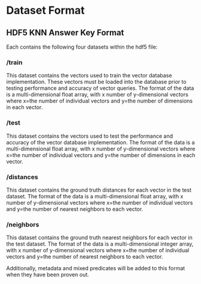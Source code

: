 # Dataset Format

## HDF5 KNN Answer Key Format

Each contains the following four datasets within the hdf5 file:

### /train

This dataset contains the vectors used to train the vector database implementation. These vectors
must be loaded into the database prior to testing performance and accuracy of vector queries. The
format of the data is a multi-dimensional float array, with x number of y-dimensional vectors where
x=the number of individual vectors and y=the number of dimensions in each vector.

### /test

This dataset contains the vectors used to test the performance and accuracy of the vector database
implementation. The format of the data is a multi-dimensional float array, with x number of
y-dimensional vectors where x=the number of individual vectors and y=the number of dimensions in
each vector.

### /distances

This dataset contains the ground truth distances for each vector in the test dataset. The format of
the data is a multi-dimensional float array, with x number of y-dimensional vectors where x=the
number of individual vectors and y=the number of nearest neighbors to each vector.

### /neighbors

This dataset contains the ground truth nearest neighbors for each vector in the test dataset. The
format of the data is a multi-dimensional integer array, with x number of y-dimensional vectors
where x=the number of individual vectors and y=the number of nearest neighbors to each vector.

Additionally, metadata and mixed predicates will be added to this format when they have been proven
out.